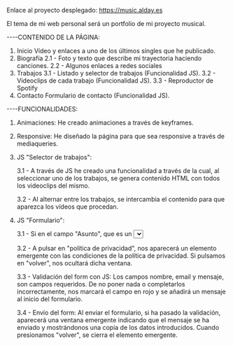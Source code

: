 Enlace al proyecto desplegado: https://music.alday.es

El tema de mi web personal será un portfolio de mi proyecto musical.

----CONTENIDO DE LA PÁGINA:

1. Inicio
    Vídeo y enlaces a uno de los últimos singles que he publicado.
2. Biografía
    2.1 - Foto y texto que describe mi trayectoria haciendo canciones.
    2.2 - Algunos enlaces a redes sociales
3. Trabajos
    3.1 - Listado y selector de trabajos (Funcionalidad JS).
    3.2 - Videoclips de cada trabajo (Funcionalidad JS).
    3.3 - Reproductor de Spotify
4. Contacto
    Formulario de contacto (Funcionalidad JS).

----FUNCIONALIDADES:

1. Animaciones: He creado animaciones a través de keyframes.

2. Responsive: He diseñado la página para que sea responsive a través de mediaqueries.

3. JS "Selector de trabajos":

    3.1 - A través de JS he creado una funcionalidad a través de la cual, al seleccionar uno de los trabajos, se genera contenido HTML con todos los videoclips del mismo.

    3.2 - Al alternar entre los trabajos, se intercambia el contenido para que aparezca los vídeos que procedan.

4. JS "Formulario":

    3.1 - Si en el campo "Asunto", que es un <select>, elegimos la opción de "Otros", aparecerá un nuevo <input> de tipo texto en el que podemos describir el asunto.

    3.2 - A pulsar en "política de privacidad", nos aparecerá un elemento emergente con las condiciones de la política de privacidad. Si pulsamos en "volver", nos ocultará dicha ventana.

    3.3 - Validación del form con JS: Los campos nombre, email y mensaje, son campos requeridos. De no poner nada o completarlos incorrectamente, nos marcará el campo en rojo y se añadirá un mensaje al inicio del formulario.
    
    3.4 - Envío del form: Al enviar el formulario, si ha pasado la validación, aparecerá una ventana emergente indicando que el mensaje se ha enviado y mostrándonos una copia de los datos introducidos. Cuando presionamos "volver", se cierra el elemento emergente.